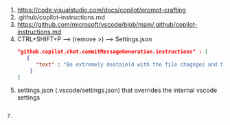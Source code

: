 1. https://code.visualstudio.com/docs/copilot/prompt-crafting
2. .github/copilot-instructions.md
3. https://github.com/microsoft/vscode/blob/main/.github/copilot-instructions.md
4. CTRL+SHIFT+P --> (remove >) -->  Settings.json
   ```json
   "github.copilot.chat.commitMessageGeneration.instructions" : [
      {
         "text" : "Be extremely deataield with the file chagnges and the reasong for the change. Add lot of emojis",
       }
   ]
   ```
5.  settings.json  (.vscode/settings.json) that overrides the internal vscode settings 
    ```json
    
   ```
7.  
